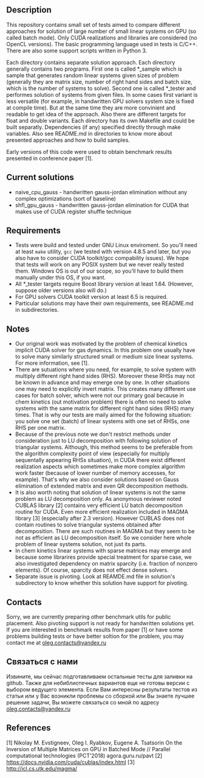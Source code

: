 ## Description
This repository contains small set of tests aimed to compare
different approaches for solution of large number of small linear
systems on GPU (so called batch mode). Only CUDA realizations and
libraries are considered (no OpenCL versions). The basic programming
language used in tests is С/C++. There are also some support scripts
written in Python 3.

Each directory contains separate solution approach. Each directory
generally contains two programs. First one is called \*_sample which is
sample that generates random linear systems given sizes of problem
(generally they are matrix size, number of right hand sides and batch
size, which is the number of systems to solve). Second one is called
*_tester and performes solution of systems from given files. In some
cases first variant is less versatile (for example, in handwritten GPU
solvers system size is fixed at compile time). But at the same time they
are more convinient and readable to get idea of the approach. Also there
are different targets for float and double variants. Each directory 
has its own Makefile and could be built separatly. Dependencies (if
any) specified directly through make variables. Also see README.md in
directories to know more about presented approaches and how to build
samples.

Early versions of this code were used to obtain benchmark results
presented in conference paper [1]. 

## Current solutions

* naive_cpu_gauss - handwritten gauss-jordan elimination without any 
complex optimizations (sort of baseline)
* shfl_gpu_gauss - handwritten gauss-jordan elimination for CUDA that
makes use of CUDA register shuffle technique

## Requirements

* Tests were build and tested under GNU Linux enviroment. So you'll 
  need at least ``make`` utility, ``gcc`` (we tested with version 4.8.5 
  and later, but you also have to consider CUDA toolkit/gcc compability
  issues). We hope that tests will work on any POSIX system but we
  never really tested them. Windows OS is out of our scope, so you'll 
  have to build them manually under this OS, if you want.
* All \*_tester targets require Boost library version at least 1.64.
  (However, suppose older versions also will do.)
* For GPU solvers CUDA toolkit version at least 6.5 is required.
* Particular solutions may have their own requirements, see README.md
  in subdirectories.

## Notes

* Our original work was motivated by the problem of chemical kinetics
  implicit CUDA solver for gas dynamics. In this problem one usually
  have to solve many similarly structured small or medium size linear
  systems. For more information, see [1].
* There are sutuations where you need, for example, to solve system 
  with multiply different right hand sides (RHS). Moreover these RHSs
  may not be known in advance and may emerge one by one. In other
  situations one may need to explicitly invert matrix. This creates 
  many different use cases for batch solver, which were not our primary
  goal because in chem kinetics (out motivation problem) there is often
  no need to solve systems with the same matrix for different right hand
  sides (RHS) many times. That is why our tests are maily aimed for the
  following situation: you solve one set (batch) of linear systems with
  one set of RHSs, one RHS per one matrix. 
* Because of the previous note we don't restrict methods under
  consideration just to LU decomposition with following solution 
  of triangular systems. Although, this method seems to be preferable
  from the algorithm complexity point of view (especially for multiply 
  sequentally appearing RHSs situation), in CUDA there exist different
  realization aspects which sometimes make more complex algorithm
  work faster (because of lower number of memory accesses, for example).
  That's why we also consider solutions based on Gauss elimination of
  extended matrix and even QR decomposition methods.
* It is also worth noting that solution of linear systems is not the
  same problem as LU decomposition only. As anonymous reviewer noted
  CUBLAS library [2] contains very efficient LU batch decomposition
  routine for CUDA. Even more efficient realization included in MAGMA
  library [3] (especially after 2.3 version). However CUBLAS does not
  contain routines to solve triangular systems obtained after
  decomposition. There are such routines in MAGMA but they seem 
  to be not as efficient as LU decomposition itself. So we consider
  here whole problem of linear systems solution, not just its parts.
* In chem kinetics linear systems with sparse matrices may emerge and
  because some librarires provide special treatment for sparse case,
  we also investigated dependency on matrix sparcity (i.e. fraction
  of nonzero elements). Of course, sparcity does not effect dense 
  solvers.
* Separate issue is pivoting. Look at REAMDE.md file in solution's
  subdirectory to know whether this solution have support for 
  pivoting.

## Contacts
Sorry, we are currently preparing other benchmark utils for public
placement. Also pivoting support is not ready for handwritten solutions
yet. If you are interested in benchmark results from paper [1] 
or have some problems building tests or have better soltion for the
problem, you may contact me at oleg.contacts@yandex.ru

## Связаться с нами
Извините, мы сейчас подготавливаем остальные тесты для заливки на
github. Также для небиблиотечных вариантов еще не готовы версии с 
выбором ведущего элемента. Если Вам интересны результаты тестов из
статьи или у Вас возникли проблемы со сборкой или Вы знаете лучшее
решение задачи, Вы можете связаться со мной по адресу
oleg.contacts@yandex.ru

## References
[1] Nikolay M. Evstigneev, Oleg I. Ryabkov, Eugene A. Tsatsorin 
On the Inversion of Multiple Matrices on GPU in Batched Mode //
Parallel computational technologies (PCT’2018) agora.guru.ru/pavt
[2] https://docs.nvidia.com/cuda/cublas/index.html
[3] http://icl.cs.utk.edu/magma/